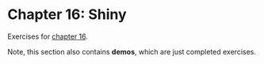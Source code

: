 # Chapter 16: Shiny
Exercises for [chapter 16](https://info201.github.io/shiny.html).

Note, this section also contains **demos**, which are just completed exercises. 